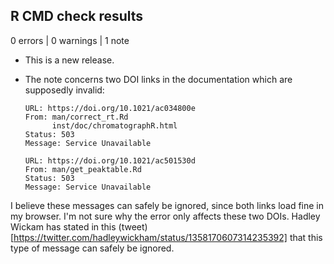 ## R CMD check results

0 errors | 0 warnings | 1 note

* This is a new release.

* The note concerns two DOI links in the documentation which are supposedly invalid:

      URL: https://doi.org/10.1021/ac034800e
      From: man/correct_rt.Rd
            inst/doc/chromatographR.html
      Status: 503
      Message: Service Unavailable
      
      URL: https://doi.org/10.1021/ac501530d
      From: man/get_peaktable.Rd
      Status: 503
      Message: Service Unavailable
      
I believe these messages can safely be ignored, since both links load fine in my browser. I'm not sure why the error only affects these two DOIs. Hadley Wickam has stated in this (tweet)[https://twitter.com/hadleywickham/status/1358170607314235392] that this type of message can safely be ignored.
